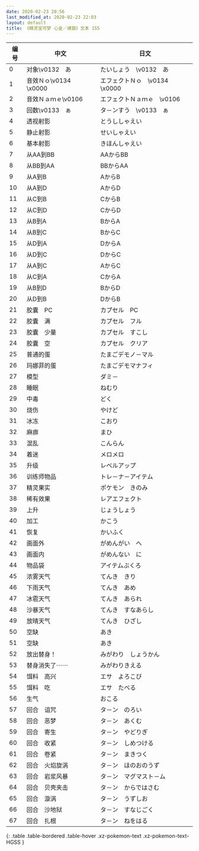 ```yaml
---
date: 2020-02-23 20:56
last_modified_at: 2020-02-23 22:03
layout: default
title: 《精灵宝可梦 心金／魂银》文本 155
---
```

| 编号 | 中文 | 日文 |
| ---- | ---- | ---- |
| 0 | 对象\v0132　あ | たいしょう　\v0132　あ |
| 1 | 音效Ｎｏ\v0134　\x0000 | エフェクトＮｏ　\v0134　\x0000 |
| 2 | 音效Ｎａｍｅ\v0106　　 | エフェクトＮａｍｅ　\v0106　　 |
| 3 | 回数\v0133　ぁ | タ－ンすう　\v0133　ぁ |
| 4 | 透视射影 | とうししゃえい |
| 5 | 静止射影 | せいしゃえい |
| 6 | 基本射影 | きほんしゃえい |
| 7 | 从AA到BB | AAからBB |
| 8 | 从BB到AA | BBからAA |
| 9 | 从A到B | AからB |
| 10 | 从A到D | AからD |
| 11 | 从C到B | CからB |
| 12 | 从C到D | CからD |
| 13 | 从B到A | BからA |
| 14 | 从B到C | BからC |
| 15 | 从D到A | DからA |
| 16 | 从D到C | DからC |
| 17 | 从A到C | AからC |
| 18 | 从C到A | CからA |
| 19 | 从B到D | BからD |
| 20 | 从D到B | DからB |
| 21 | 胶囊　PC | カプセル　PC |
| 22 | 胶囊　满 | カプセル　フル |
| 23 | 胶囊　少量 | カプセル　すこし |
| 24 | 胶囊　空 | カプセル　クリア |
| 25 | 普通的蛋 | たまごデモノ－マル |
| 26 | 玛娜菲的蛋 | たまごデモマナフィ |
| 27 | 模型 | ダミ－ |
| 28 | 睡眠 | ねむり |
| 29 | 中毒 | どく |
| 30 | 烧伤 | やけど |
| 31 | 冰冻 | こおり |
| 32 | 麻痹 | まひ |
| 33 | 混乱 | こんらん |
| 34 | 着迷 | メロメロ |
| 35 | 升级 | レベルアップ |
| 36 | 训练师物品 | トレ－ナ－アイテム |
| 37 | 精灵果实 | ポケモン　きのみ |
| 38 | 稀有效果 | レアエフェクト |
| 39 | 上升 | じょうしょう |
| 40 | 加工 | かこう |
| 41 | 恢复 | かいふく |
| 42 | 画面外 | がめんがい　へ |
| 43 | 画面内 | がめんない　に |
| 44 | 物品袋 | アイテムぶくろ |
| 45 | 浓雾天气 | てんき　きり |
| 46 | 下雨天气 | てんき　あめ |
| 47 | 冰雹天气 | てんき　あられ |
| 48 | 沙暴天气 | てんき　すなあらし |
| 49 | 放晴天气 | てんき　ひざし |
| 50 | 空缺 | あき |
| 51 | 空缺 | あき |
| 52 | 放出替身！ | みがわり　しょうかん |
| 53 | 替身消失了⋯⋯ | みがわりきえる |
| 54 | 饵料　高兴 | エサ　よろこび |
| 55 | 饵料　吃 | エサ　たべる |
| 56 | 生气 | おこる |
| 57 | 回合　诅咒 | タ－ン　のろい |
| 58 | 回合　恶梦 | タ－ン　あくむ |
| 59 | 回合　寄生 | タ－ン　やどりぎ |
| 60 | 回合　收紧 | タ－ン　しめつける |
| 61 | 回合　卷紧 | タ－ン　まきつく |
| 62 | 回合　火焰旋涡 | タ－ン　ほのおのうず |
| 63 | 回合　岩浆风暴 | タ－ン　マグマスト－ム |
| 64 | 回合　贝壳夹击 | タ－ン　からではさむ |
| 65 | 回合　漩涡 | タ－ン　うずしお |
| 66 | 回合　沙地狱 | タ－ン　すなじごく |
| 67 | 回合　扎根 | タ－ン　ねをはる |
{: .table .table-bordered .table-hover .xz-pokemon-text .xz-pokemon-text-HGSS }